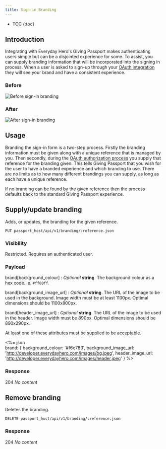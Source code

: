 ```yaml
---
title: Sign-in Branding
---
```


* TOC
{:toc}

## Introduction

Integrating with Everyday Hero's Giving Passport makes authenticating users
simple but can be a disjointed experience for some. To assist, you can supply
branding information that will be incorporated into the signing in process.
When a user is asked to sign-up through your [OAuth integration](/oauth-integration/)
they will see your brand and have a consistent experience.

### Before
![Before sign-in branding](/images/signin_standard.png)

### After
![After sign-in branding](/images/signin_branding.png)

## Usage

Branding the sign-in form is a two-step process. Firstly the branding
information must be given along with a unique reference that is managed by
you. Then secondly, during the
[OAuth authorization process](/oauth-integration/#authorize-endpoint) you
supply that reference for the branding given. This tells Giving Passport
that you wish for the user to have a branded experience and which branding
to use. There are no limits as to how many different brandings you can
supply, as long as each have a unique reference.

If no branding can be found by the given reference then the process
defaults back to the standard Giving Passport experience.

## Supply/update branding

Adds, or updates, the branding for the given reference.

    PUT passport_host/api/v1/branding/:reference.json

### Visibility

Restricted. Requires an authenticated user.

### Payload

brand[background_colour]
: _Optional_ **string**. The background colour as a hex code. ie. `#ff00ff`.

brand[background_image_url]
: _Optional_ **string**. The URL of the image to be used in the background.
Image width must be at least 1100px. Optimal dimensions should be 1100x800px.

brand[header_image_url]
: _Optional_ **string**. The URL of the image to be used in the header.
Image width must be 890px. Optimal dimensions should be 890x290px.

At least one of these attributes must be supplied to be acceptable.

<%= json \
  brand: {
    background_colour: '#f6c783',
    background_image_url: 'http://developer.everydayhero.com/images/bg.jpeg',
    header_image_url: 'http://developer.everydayhero.com/images/header.jpeg'
  }
%>

### Response

204 *No content*

## Remove branding

Deletes the branding.

    DELETE passport_host/api/v1/branding/:reference.json

### Response

204 *No content*
